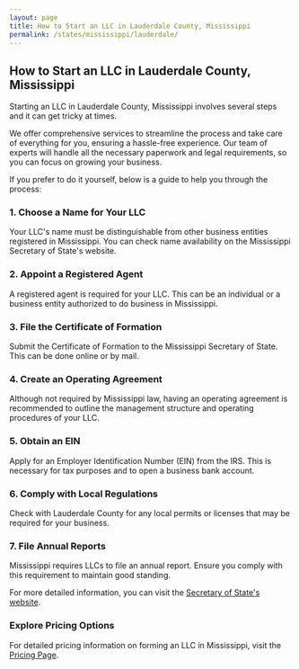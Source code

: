 ```yaml
---
layout: page
title: How to Start an LLC in Lauderdale County, Mississippi
permalink: /states/mississippi/lauderdale/
---
```


<h2>How to Start an LLC in Lauderdale County, Mississippi</h2>

<p>Starting an LLC in Lauderdale County, Mississippi involves several steps and it can get tricky at times.</p>

<p>We offer comprehensive services to streamline the process and take care of everything for you, ensuring a hassle-free experience. Our team of experts will handle all the necessary paperwork and legal requirements, so you can focus on growing your business.</p>

<p>If you prefer to do it yourself, below is a guide to help you through the process:</p>

<h3>1. Choose a Name for Your LLC</h3>
<p>Your LLC's name must be distinguishable from other business entities registered in Mississippi. You can check name availability on the Mississippi Secretary of State's website.</p>

<h3>2. Appoint a Registered Agent</h3>
<p>A registered agent is required for your LLC. This can be an individual or a business entity authorized to do business in Mississippi.</p>

<h3>3. File the Certificate of Formation</h3>
<p>Submit the Certificate of Formation to the Mississippi Secretary of State. This can be done online or by mail.</p>

<h3>4. Create an Operating Agreement</h3>
<p>Although not required by Mississippi law, having an operating agreement is recommended to outline the management structure and operating procedures of your LLC.</p>

<h3>5. Obtain an EIN</h3>
<p>Apply for an Employer Identification Number (EIN) from the IRS. This is necessary for tax purposes and to open a business bank account.</p>

<h3>6. Comply with Local Regulations</h3>
<p>Check with Lauderdale County for any local permits or licenses that may be required for your business.</p>

<h3>7. File Annual Reports</h3>
<p>Mississippi requires LLCs to file an annual report. Ensure you comply with this requirement to maintain good standing.</p>

<p>For more detailed information, you can visit the <a href="https://www.sos.mississippi.gov/">Secretary of State's website</a>.</p>

<h3>Explore Pricing Options</h3>
<p>For detailed pricing information on forming an LLC in Mississippi, visit the <a href="{ '/new-pricing/' | relative_url }">Pricing Page</a>.</p>
